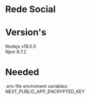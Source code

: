 # Rede Social

# Version's
Nodejs v18.0.0  
Npm 9.7.2

# Needed  
.env file enviroment variables:  
NEXT_PUBLIC_APP_ENCRYPTED_KEY